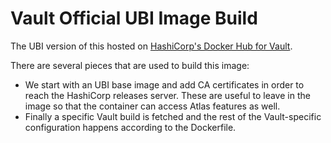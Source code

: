 # Vault Official UBI Image Build

The UBI version of this hosted on [HashiCorp's Docker Hub for Vault](https://hub.docker.com/r/hashicorp/vault/).

There are several pieces that are used to build this image:

* We start with an UBI base image and add CA certificates in order to reach
  the HashiCorp releases server. These are useful to leave in the image so that
  the container can access Atlas features as well.
* Finally a specific Vault build is fetched and the rest of the Vault-specific
  configuration happens according to the Dockerfile.
